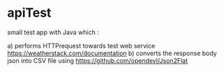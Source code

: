 # apiTest

small test app with Java which :

a) performs HTTPrequest towards test web service https://weatherstack.com/documentation
b) converts the response body json into CSV file using https://github.com/opendevl/Json2Flat
